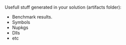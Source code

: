
Usefull stuff generated in your solution (artifacts folder):
  - Benchmark results.
  - Symbols
  - Nupkgs
  - Dlls
  - etc
